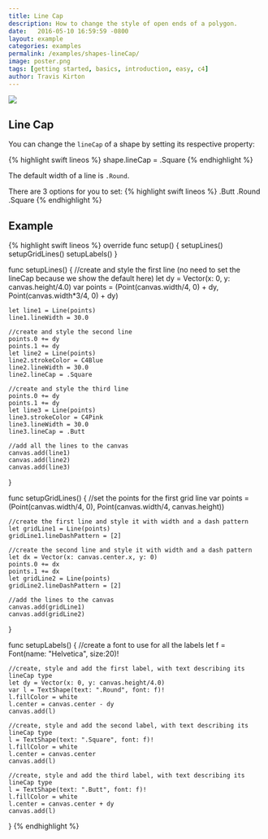 ```yaml
---
title: Line Cap
description: How to change the style of open ends of a polygon.
date:   2016-05-10 16:59:59 -0800
layout: example
categories: examples
permalink: /examples/shapes-lineCap/
image: poster.png
tags: [getting started, basics, introduction, easy, c4]
author: Travis Kirton
---
```

![](lineCap.png)

## Line Cap
You can change the `lineCap` of a shape by setting its respective property:

{% highlight swift lineos %}
shape.lineCap = .Square
{% endhighlight %}

The default width of a line is `.Round`.

There are 3 options for you to set:
{% highlight swift lineos %}
.Butt
.Round
.Square
{% endhighlight %}

## Example
{% highlight swift lineos %}
override func setup() {
    setupLines()
    setupGridLines()
    setupLabels()
}

func setupLines() {
    //create and style the first line (no need to set the lineCap because we show the default here)
    let dy = Vector(x: 0, y: canvas.height/4.0)
    var points = (Point(canvas.width/4, 0) + dy, Point(canvas.width*3/4, 0) + dy)

    let line1 = Line(points)
    line1.lineWidth = 30.0

    //create and style the second line
    points.0 += dy
    points.1 += dy
    let line2 = Line(points)
    line2.strokeColor = C4Blue
    line2.lineWidth = 30.0
    line2.lineCap = .Square

    //create and style the third line
    points.0 += dy
    points.1 += dy
    let line3 = Line(points)
    line3.strokeColor = C4Pink
    line3.lineWidth = 30.0
    line3.lineCap = .Butt

    //add all the lines to the canvas
    canvas.add(line1)
    canvas.add(line2)
    canvas.add(line3)
}

func setupGridLines() {
    //set the points for the first grid line
    var points = (Point(canvas.width/4, 0), Point(canvas.width/4, canvas.height))

    //create the first line and style it with width and a dash pattern
    let gridLine1 = Line(points)
    gridLine1.lineDashPattern = [2]

    //create the second line and style it with width and a dash pattern
    let dx = Vector(x: canvas.center.x, y: 0)
    points.0 += dx
    points.1 += dx
    let gridLine2 = Line(points)
    gridLine2.lineDashPattern = [2]

    //add the lines to the canvas
    canvas.add(gridLine1)
    canvas.add(gridLine2)
}

func setupLabels() {
    //create a font to use for all the labels
    let f = Font(name: "Helvetica", size:20)!

    //create, style and add the first label, with text describing its lineCap type
    let dy = Vector(x: 0, y: canvas.height/4.0)
    var l = TextShape(text: ".Round", font: f)!
    l.fillColor = white
    l.center = canvas.center - dy
    canvas.add(l)

    //create, style and add the second label, with text describing its lineCap type
    l = TextShape(text: ".Square", font: f)!
    l.fillColor = white
    l.center = canvas.center
    canvas.add(l)

    //create, style and add the third label, with text describing its lineCap type
    l = TextShape(text: ".Butt", font: f)!
    l.fillColor = white
    l.center = canvas.center + dy
    canvas.add(l)
}
{% endhighlight %}